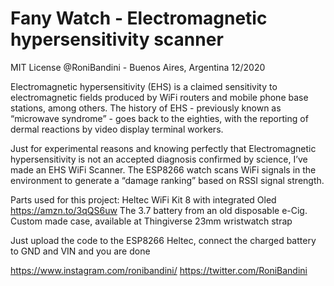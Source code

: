 # Fany Watch - Electromagnetic hypersensitivity scanner 
MIT License
@RoniBandini - Buenos Aires, Argentina 12/2020

Electromagnetic hypersensitivity (EHS)  is a claimed sensitivity to electromagnetic fields produced by WiFi routers and mobile phone base stations, among others. The history of EHS - previously known as “microwave syndrome” - goes back to the eighties, with the reporting of dermal reactions by video display terminal workers.

Just for experimental reasons and knowing perfectly that Electromagnetic hypersensitivity is not an accepted diagnosis confirmed by science, I’ve made an EHS WiFi Scanner. The ESP8266 watch scans WiFi signals in the environment to generate a “damage ranking” based on RSSI signal strength. 

Parts used for this project:
Heltec WiFi Kit 8 with integrated Oled https://amzn.to/3qQS6uw 
The 3.7 battery from an old disposable e-Cig.
Custom made case, available at Thingiverse
23mm wristwatch strap 

Just upload the code to the ESP8266 Heltec, connect the charged battery to GND and VIN and you are done

https://www.instagram.com/ronibandini/
https://twitter.com/RoniBandini

